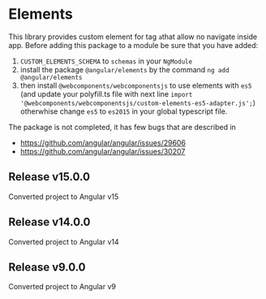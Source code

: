 # Elements

This library provides custom element for tag ``a``that allow no navigate inside app. 
Before adding this package to a module be sure that you have added:
1. ``CUSTOM_ELEMENTS_SCHEMA`` to ``schemas`` in your ``NgModule``
2. install the package ``@angular/elements`` by the command ``ng add @angular/elements``
3. then install ``@webcomponents/webcomponentsjs`` to use elements with ``es5`` (and update your polyfill.ts file with next line ``import '@webcomponents/webcomponentsjs/custom-elements-es5-adapter.js';``) otherwhise change ``es5`` to ``es2015`` in your global typescript file.


The package is not completed, it has few bugs that are described in 
- https://github.com/angular/angular/issues/29606
- https://github.com/angular/angular/issues/30207

## Release v15.0.0
Converted project to Angular v15

## Release v14.0.0
Converted project to Angular v14

## Release v9.0.0
Converted project to Angular v9
